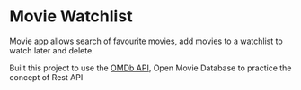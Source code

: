 # Movie Watchlist
<p>Movie app allows search of favourite movies, add movies to a watchlist to watch later and delete.</p>
<p>Built this project to use the <a href="https://www.omdbapi.com/">OMDb API</a>, Open Movie Database to practice the concept of Rest API</p>

